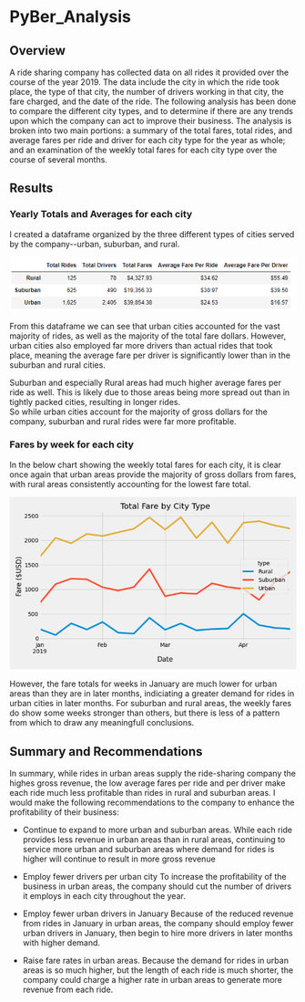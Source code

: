 # PyBer_Analysis

## Overview

A ride sharing company has collected data on all rides it provided over the course of the year 2019.  The data include the city in which the ride took place, the type of that city, the number of drivers working in that city, the fare charged, and the date of the ride.  The following analysis has been done to compare the different city types, and to determine if there are any trends upon which the company can act to improve their business.  The analysis is broken into two main portions: a summary of the total fares, total rides, and average fares per ride and driver for each city type for the year as whole; and an examination of the weekly total fares for each city type over the course of several months.

## Results

### Yearly Totals and Averages for each city

I created a dataframe organized by the three different types of cities served by the company--urban, suburban, and rural.  

![dataframe](Resources/Pyber_summary_data.png)

From this dataframe we can see that urban cities accounted for the vast majority of rides, as well as the majority of the total fare dollars.  However, urban cities also employed far more drivers than actual rides that took place, meaning the average fare per driver is significantly lower than in the suburban and rural cities.  

Suburban and especially Rural areas had much higher average fares per ride as well.  This is likely due to those areas being more spread out than in tightly packed cities, resulting in longer rides.  
So while urban cities account for the majority of gross dollars for the company, suburban and rural rides were far more profitable.

### Fares by week for each city

In the below chart showing the weekly total fares for each city, it is clear once again that urban areas provide the majority of gross dollars from fares, with rural areas consistently accounting for the lowest fare total.  

![chart](analysis/Pyber_fare_summary.png)

However, the fare totals for weeks in January are much lower for urban areas than they are in later months, indiciating a greater demand for rides in urban cities in later months.  For suburban and rural areas, the weekly fares do show some weeks stronger than others, but there is less of a pattern from which to draw any meaningfull conclusions.


## Summary and Recommendations

In summary, while rides in urban areas supply the ride-sharing company the highes gross revenue, the low average fares per ride and per driver make each ride much less profitable than rides in rural and suburban areas.  I would make the following recommendations to the company to enhance the profitability of their business:

- Continue to expand to more urban and suburban areas.
    While each ride provides less revenue in urban areas than in rural areas, continuing to service more urban and suburban areas where demand for rides is higher will continue to result in more gross revenue

- Employ fewer drivers per urban city
    To increase the profitability of the business in urban areas, the company should cut the number of drivers it employs in each city throughout the year.

- Employ fewer urban drivers in January
    Because of the reduced revenue from rides in January in urban areas, the company should employ fewer urban drivers in January, then begin to hire more drivers in later months with higher demand.

- Raise fare rates in urban areas.
    Because the demand for rides in urban areas is so much higher, but the length of each ride is much shorter, the company could charge a higher rate in urban areas to generate more revenue from each ride.
